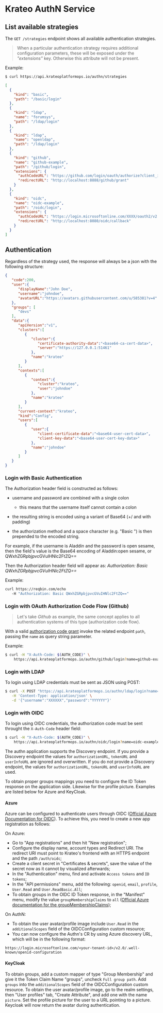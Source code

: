 # Krateo AuthN Service

## List available strategies

The `GET /strategies` endpoint shows all available authentication strategies.

> When a particular authentication strategy requires additional configuration parameters, these will be exposed under the _"extensions"_ key. Otherwise this attribute will not be present.

Example:

```sh
$ curl https://api.krateoplatformops.io/authn/strategies
```

```json
[
  {
    "kind": "basic",
    "path": "/basic/login"
  },
  {
    "kind": "ldap",
    "name": "forumsys",
    "path": "/ldap/login"
  },
  {
    "kind": "ldap",
    "name": "openldap",
    "path": "/ldap/login"
  },
  {
    "kind": "github",
    "name": "github-example",
    "path": "/github/login",
    "extensions": {
      "authCodeURL": "https://github.com/login/oauth/authorize?client_id=XXXX&redirect_uri=http%3A%2F%2Flocalhost%3A8888%2Fgithub%2Fgrant&response_type=code&scope=read%3Auser+read%3Aorg&state=YYYY",
      "redirectURL": "http://localhost:8888/github/grant"
    }
  },
  {
    "kind": "oidc",
    "name": "oidc-example",
    "path": "/oidc/login",
    "extensions": {
      "authCodeURL": "https://login.microsoftonline.com/XXXX/oauth2/v2.0/authorize?client_id=XXXX\u0026redirect_uri=http%3A%2F%2Flocalhost%3A8080%2Foidc%2Fcallbacl\u0026response_mode=query\u0026response_type=code\u0026scope=openid+email+profile+User.Read",
      "redirectURL": "http://localhost:8080/oidc/callback"
    }
  }
]
```

## Authentication

Regardless of the strategy used, the response will always be a json with the following structure:

```json
{
   "code":200,
   "user":{
      "displayName":"John Doe",
      "username":"johndoe",
      "avatarURL":"https://avatars.githubusercontent.com/u/585381?v=4"
   },
   "groups": [
      "devs"
   ],
   "data":{
      "apiVersion":"v1",
      "clusters":[
         {
            "cluster":{
               "certificate-authority-data":"<base64-ca-cert-data>",
               "server":"https://127.0.0.1:51461"
            },
            "name":"krateo"
         }
      ],
      "contexts":[
         {
            "context":{
               "cluster":"krateo",
               "user":"johndoe"
            },
            "name":"krateo"
         }
      ],
      "current-context":"krateo",
      "kind":"Config",
      "users":[
         {
            "user":{
               "client-certificate-data":"<base64-user-cert-data>",
               "client-key-data":"<base64-user-cert-key-data>"
            },
            "name":"johndoe"
         }
      ]
   }
}
```

### Login with Basic Authentication

The Authorization header field is constructed as follows:

- username and password are combined with a single colon
  - this means that the username itself cannot contain a colon

- the resulting string is encoded using a variant of Base64 (+/ and with padding)

- the authorization method and a space character (e.g. "Basic ") is then prepended to the encoded string.

For example, if the username is Aladdin and the password is open sesame, then the field's value is the Base64 encoding of Aladdin:open sesame, or QWxhZGRpbjpvcGVuIHNlc2FtZQ==

Then the Authorization header field will appear as: _Authorization: Basic QWxhZGRpbjpvcGVuIHNlc2FtZQ==_

Example:

```sh
curl https://reqbin.com/echo
   -H "Authorization: Basic QWxhZGRpbjpvcGVuIHNlc2FtZQ=="
```

### Login with OAuth Authorization Code Flow (Github)

> Let's take _Github_ as example, the same concept applies to all authentication systems of this type (authorization code flow).

With a valid [authorization code grant](https://www.oauth.com/oauth2-servers/access-tokens/authorization-code-request/) invoke the related endpoint `path`, passing the `name` as query string parameter.

Example:

```sh
$ curl -H "X-Auth-Code: $(AUTH_CODE)" \
    https://api.krateoplatformops.io/authn/github/login?name=github-example
```

### Login with LDAP

To login using LDAP credentials must be sent as JSON using POST:

```sh
$ curl -X POST "https://api.krateoplatformops.io/authn/ldap/login?name=openldap" \
   -H 'Content-Type: application/json' \
   -d '{"username":"XXXXXX","password":"YYYYYY"}'
```

### Login with OIDC

To login using OIDC credentials, the authorization code must be sent throught the `X-Auth-Code` header field:

```sh
$ curl -H "X-Auth-Code: $(AUTH_CODE)" \
    https://api.krateoplatformops.io/authn/oidc/login?name=oidc-example
```

The authn application supports the Discovery endpoint. If you provide a Discovery endpoint the values for `authorizationURL`, `tokenURL` and `userInfoURL` are ignored and overwritten. If you do not provide a Discovery endpoint, the values for `authorizationURL`, `tokenURL` and `userInfoURL` are used.

To obtain proper groups mappings you need to configure the ID Token response on the application side. Likewise for the profile picture. Examples are listed below for Azure and KeyCloak.

#### Azure
Azure can be configured to authenticate users through OIDC ([Official Azure Documentation for OIDC](https://learn.microsoft.com/en-us/entra/identity-platform/v2-protocols-oidc)). To achieve this, you need to create a new app registration as follows:

On Azure:
 - Go to "App registrations" and then hit "New registration";
 - Configure the display name, account types and Redirect URI. The redirect URI must point to Krateo's frontend with an HTTPS endpoint and the path `/auth/oidc`;
 - Create a client secret in "Certificates & secrets", save the value of the secret now as it cannot by visualized afterwards;
 - In the "Authentication" menu, find and activate `Access tokens` and `ID tokens`;
 - In the "API permissions" menu, add the following: `openid`, `email`, `profile`, `User.Read` and `User.ReadBasic.All`;
 - To obtain groups in the OIDC ID Token response, in the "Manifest" menu, modify the value `groupMembershipClaims` to `all` ([Official Azure documentation for the groupMembershipClaims](https://learn.microsoft.com/en-us/entra/identity-platform/reference-app-manifest#groupmembershipclaims-attribute));

On AuthN:
 - To obtain the user avatar/profile image include `User.Read` in the `additionalScopes` field of the OIDCConfiguration custom resource;
 - You can now configure the Authn's CR by using Azure discovery URL, which will be in the following format:
 ```
https://login.microsoftonline.com/<your-tenant-id>/v2.0/.well-known/openid-configuration
 ```

#### KeyCloak
To obtain groups, add a custom mapper of type "Group Membership" and give it the Token Claim Name "groups", uncheck `Full group path`. Add `groups` into the `additionalScopes` field of the OIDCConfiguration custom resource.
To obtain the user avatar/profile image, go to the realm settings, then "User profiles" tab, "Create Attribute", and add one with the name `picture`. Set the profile picture for the user to a URL pointing to a picture. Keycloak will now return the avatar during authentication.

